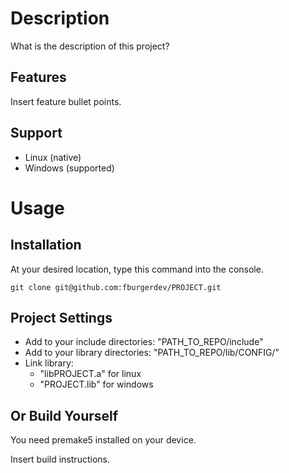# Description
What is the description of this project?

## Features
Insert feature bullet points.

## Support
- Linux (native)
- Windows (supported)

# Usage
## Installation
At your desired location, type this command into the console.
``` console
git clone git@github.com:fburgerdev/PROJECT.git
```

## Project Settings
- Add to your include directories: "PATH_TO_REPO/include" 
- Add to your library directories: "PATH_TO_REPO/lib/CONFIG/" 
- Link library:
    - "libPROJECT.a" for linux
    - "PROJECT.lib" for windows

## Or Build Yourself
You need premake5 installed on your device.

Insert build instructions.
